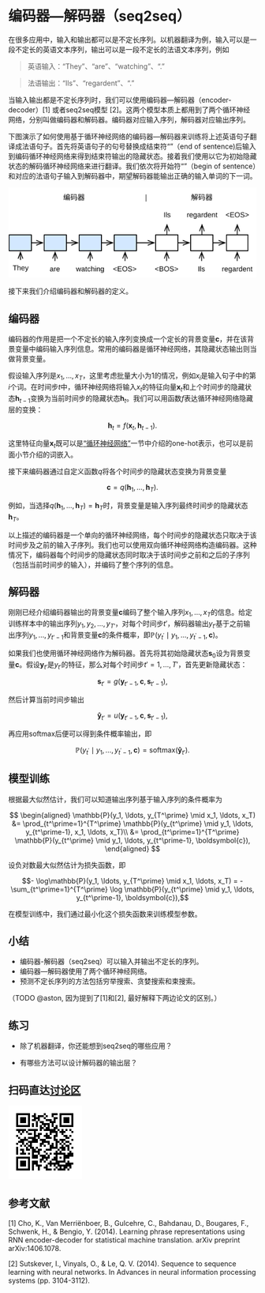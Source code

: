 # 编码器—解码器（seq2seq）

在很多应用中，输入和输出都可以是不定长序列。以机器翻译为例，输入可以是一段不定长的英语文本序列，输出可以是一段不定长的法语文本序列，例如

> 英语输入：“They”、“are”、“watching”、“.”

> 法语输出：“Ils”、“regardent”、“.”

当输入输出都是不定长序列时，我们可以使用编码器—解码器（encoder-decoder）[1] 或者seq2seq模型 [2]。这两个模型本质上都用到了两个循环神经网络，分别叫做编码器和解码器。编码器对应输入序列，解码器对应输出序列。

下图演示了如何使用基于循环神经网络的编码器—解码器来训练将上述英语句子翻译成法语句子。首先将英语句子的句号替换成结束符“<EOS>”（end of sentence)后输入到编码循环神经网络来得到结束符输出的隐藏状态。接着我们使用以它为初始隐藏状态的解码循环神经网络来进行翻译。我们依次将开始符“<BOS>”（begin of sentence）和对应的法语句子输入到解码器中，期望解码器能输出正确的输入单词的下一词。

![编码器—解码器。](../img/seq2seq.svg)

接下来我们介绍编码器和解码器的定义。

## 编码器

编码器的作用是把一个不定长的输入序列变换成一个定长的背景变量$\boldsymbol{c}$，并在该背景变量中编码输入序列信息。常用的编码器是循环神经网络，其隐藏状态输出则当做背景变量。

假设输入序列是$x_1,\ldots,x_T$，这里考虑批量大小为1的情况，例如$x_i$是输入句子中的第$i$个词。在时间步$t$中，循环神经网络将输入$x_t$的特征向量$\boldsymbol{x}_t$和上个时间步的隐藏状态$\boldsymbol{h}_{t-1}$变换为当前时间步的隐藏状态$\boldsymbol{h}_t$。我们可以用函数$f$表达循环神经网络隐藏层的变换：

$$\boldsymbol{h}_t = f(\boldsymbol{x}_t, \boldsymbol{h}_{t-1}). $$

这里特征向量$\boldsymbol{x}_t$既可以是[“循环神经网络”](../chapter_recurrent-neural-networks/rnn.md)一节中介绍的one-hot表示，也可以是前面小节介绍的词嵌入。

接下来编码器通过自定义函数$q$将各个时间步的隐藏状态变换为背景变量

$$\boldsymbol{c} =  q(\boldsymbol{h}_1, \ldots, \boldsymbol{h}_T).$$

例如，当选择$q(\boldsymbol{h}_1, \ldots, \boldsymbol{h}_T) = \boldsymbol{h}_T$时，背景变量是输入序列最终时间步的隐藏状态$\boldsymbol{h}_T$。

以上描述的编码器是一个单向的循环神经网络，每个时间步的隐藏状态只取决于该时间步及之前的输入子序列。我们也可以使用双向循环神经网络构造编码器。这种情况下，编码器每个时间步的隐藏状态同时取决于该时间步之前和之后的子序列（包括当前时间步的输入），并编码了整个序列的信息。

## 解码器


刚刚已经介绍编码器输出的背景变量$\boldsymbol{c}$编码了整个输入序列$x_1, \ldots, x_T$的信息。给定训练样本中的输出序列$y_1, y_2, \ldots, y_{T'}$，对每个时间步$t'$，解码器输出$y_{t'}$基于之前输出序列$y_1,\ldots,y_{t'-1}$和背景变量$\boldsymbol{c}$的条件概率，即$\mathbb{P}(y_{t^\prime} \mid y_1, \ldots, y_{t^\prime-1}, \boldsymbol{c})$。

如果我们也使用循环神经网络作为解码器。首先将其初始隐藏状态$\boldsymbol{s}_0$设为背景变量$\boldsymbol{c}$。假设$\boldsymbol{y}_{t'}$是$y_{t'}$的特征，那么对每个时间步$t'=1,\ldots,T'$，首先更新隐藏状态：

$$\boldsymbol{s}_{t'} = g(\boldsymbol{y}_{t'-1}, \boldsymbol{c}, \boldsymbol{s}_{t'-1}),$$

然后计算当前时间步输出

$$\boldsymbol{\hat y}_{t'} = u\left(\boldsymbol{y}_{t'-1}, \boldsymbol{c}, \boldsymbol{s}_{t'-1}\right),$$

再应用softmax后便可以得到条件概率输出，即

$$\mathbb{P}(y_{t^\prime} \mid y_1, \ldots, y_{t^\prime-1}, \boldsymbol{c}) = \mathrm{softmax}\left(\boldsymbol{\hat y}_{t'}\right).$$

## 模型训练

根据最大似然估计，我们可以知道输出序列基于输入序列的条件概率为


$$
\begin{aligned}
\mathbb{P}(y_1, \ldots, y_{T^\prime} \mid x_1, \ldots, x_T)
&= \prod_{t^\prime=1}^{T^\prime} \mathbb{P}(y_{t^\prime} \mid y_1, \ldots, y_{t^\prime-1}, x_1, \ldots, x_T)\\
&= \prod_{t^\prime=1}^{T^\prime} \mathbb{P}(y_{t^\prime} \mid y_1, \ldots, y_{t^\prime-1}, \boldsymbol{c}),
\end{aligned}
$$

设负对数最大似然估计为损失函数，即


$$- \log\mathbb{P}(y_1, \ldots, y_{T^\prime} \mid x_1, \ldots, x_T) = -\sum_{t^\prime=1}^{T^\prime} \log \mathbb{P}(y_{t^\prime} \mid y_1, \ldots, y_{t^\prime-1}, \boldsymbol{c}),$$

在模型训练中，我们通过最小化这个损失函数来训练模型参数。


## 小结

* 编码器-解码器（seq2seq）可以输入并输出不定长的序列。
* 编码器—解码器使用了两个循环神经网络。
* 预测不定长序列的方法包括穷举搜索、贪婪搜索和束搜索。


（TODO @aston, 因为提到了[1]和[2], 最好解释下两边论文的区别。）

## 练习

* 除了机器翻译，你还能想到seq2seq的哪些应用？

* 有哪些方法可以设计解码器的输出层？


## 扫码直达[讨论区](https://discuss.gluon.ai/t/topic/4523)

![](../img/qr_seq2seq.svg)

## 参考文献

[1] Cho, K., Van Merriënboer, B., Gulcehre, C., Bahdanau, D., Bougares, F., Schwenk, H., & Bengio, Y. (2014). Learning phrase representations using RNN encoder-decoder for statistical machine translation. arXiv preprint arXiv:1406.1078.

[2] Sutskever, I., Vinyals, O., & Le, Q. V. (2014). Sequence to sequence learning with neural networks. In Advances in neural information processing systems (pp. 3104-3112).
